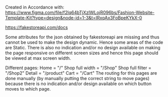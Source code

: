 Created in Accordance with:
https://www.figma.com/file/f2lq64bTjXzIWLojR096bs/Fashion-Website-Template-Kit?type=design&node-id=1-3&t=IRxqAx3FoBpeKYkX-0

https://fakestoreapi.com/docs

Some attributes for the json obtained by fakestoreapi are missing and thus cannot be used to make the design dynamic. Hence some areas of the code are Static.
There is also no indication and/or no design available on making the page responsive on different screen sizes and hence this page should be viewed at max screen width.

Different pages:
Home = "/"
Shop full width = "/Shop"
Shop full filter = "/Shop2"
Detail = "/product"
Cart = "/Cart"
The routing for this pages are done manually (by manually putting the correct string to move pages) because there is no indication and/or design available on which button moves to which page.
